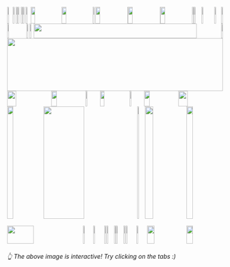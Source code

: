 <picture><source media="(prefers-color-scheme: light)" srcset="https://leonsilicon.github.io/leonsilicon/generator/generated/42d246e86dbd4a939d9ccc6591219bcc57d6183956a6246c35d1be6df80379de6dc778b625a5ca42a5fe7e3c2e8becdc57956223d8f0c57541d751058e937369.png"><source media="(prefers-color-scheme: dark)" srcset="https://leonsilicon.github.io/leonsilicon/generator/generated/42d246e86dbd4a939d9ccc6591219bcc57d6183956a6246c35d1be6df80379de6dc778b625a5ca42a5fe7e3c2e8becdc57956223d8f0c57541d751058e937369.png"><img src="https://leonsilicon.github.io/leonsilicon/generator/generated/42d246e86dbd4a939d9ccc6591219bcc57d6183956a6246c35d1be6df80379de6dc778b625a5ca42a5fe7e3c2e8becdc57956223d8f0c57541d751058e937369.png" height="39" width="2.4822695035460995%"/></picture><a href="#js-contribution-activity"><img src="https://leonsilicon.github.io/leonsilicon/generator/generated/d3d8559acdac9fc85ced576830bafd7b6054c216a3617652f365cbe1a91e5262156d8fbab4839ed3115d4887f244c883cce95b9b506e0ea5529044244658c8aa.png" height="39" width="1.4184397163120568%"/></a><picture><source media="(prefers-color-scheme: light)" srcset="https://leonsilicon.github.io/leonsilicon/generator/generated/becc65165b902b95c14ae12bb2eb936e39ae7ad5a983b2c852ad0e49b3e64a09a7da09590d94cb0a40269fea2b2a5caa90ddae87f20719ef25d4b2a5d16c3f81.png"><source media="(prefers-color-scheme: dark)" srcset="https://leonsilicon.github.io/leonsilicon/generator/generated/becc65165b902b95c14ae12bb2eb936e39ae7ad5a983b2c852ad0e49b3e64a09a7da09590d94cb0a40269fea2b2a5caa90ddae87f20719ef25d4b2a5d16c3f81.png"><img src="https://leonsilicon.github.io/leonsilicon/generator/generated/becc65165b902b95c14ae12bb2eb936e39ae7ad5a983b2c852ad0e49b3e64a09a7da09590d94cb0a40269fea2b2a5caa90ddae87f20719ef25d4b2a5d16c3f81.png" height="39" width="0.9456264775413712%"/></picture><a href="#-the-above-image-is-interactive-try-clicking-on-the-tabs-"><img src="https://leonsilicon.github.io/leonsilicon/generator/generated/1b0c29f41cdd662baacb6a760d01fede85ce0ca131e57560d7313ddb78effadf3fd11d32b28df184006d90cc3cbe29e1021de694d0698ebca5395792e0c6859a.png" height="39" width="1.4184397163120568%"/></a><picture><source media="(prefers-color-scheme: light)" srcset="https://leonsilicon.github.io/leonsilicon/generator/generated/becc65165b902b95c14ae12bb2eb936e39ae7ad5a983b2c852ad0e49b3e64a09a7da09590d94cb0a40269fea2b2a5caa90ddae87f20719ef25d4b2a5d16c3f81.png"><source media="(prefers-color-scheme: dark)" srcset="https://leonsilicon.github.io/leonsilicon/generator/generated/becc65165b902b95c14ae12bb2eb936e39ae7ad5a983b2c852ad0e49b3e64a09a7da09590d94cb0a40269fea2b2a5caa90ddae87f20719ef25d4b2a5d16c3f81.png"><img src="https://leonsilicon.github.io/leonsilicon/generator/generated/becc65165b902b95c14ae12bb2eb936e39ae7ad5a983b2c852ad0e49b3e64a09a7da09590d94cb0a40269fea2b2a5caa90ddae87f20719ef25d4b2a5d16c3f81.png" height="39" width="0.9456264775413712%"/></picture><a href="https://github.com/leonsilicon/leonsilicon/blob/main/readme.md"><img src="https://leonsilicon.github.io/leonsilicon/generator/generated/e1374e691e855004cb3ee553567c68cc83f8a1509555889102e015f4e7ed0f39246cbcbba092b71da4f81988b2d391922df1638de2fb1b8eeaf0442b087c2b3e.png" height="39" width="1.4184397163120568%"/></a><picture><source media="(prefers-color-scheme: light)" srcset="https://leonsilicon.github.io/leonsilicon/generator/generated/d6bd1376790d632d6e631a5184c702af60cf40cb70eb8a2dd729a4d049810bc338575137060c55de44f01a6318f2bd168f06d517692923f0fa8a2ae04a009bb9.png"><source media="(prefers-color-scheme: dark)" srcset="https://leonsilicon.github.io/leonsilicon/generator/generated/d6bd1376790d632d6e631a5184c702af60cf40cb70eb8a2dd729a4d049810bc338575137060c55de44f01a6318f2bd168f06d517692923f0fa8a2ae04a009bb9.png"><img src="https://leonsilicon.github.io/leonsilicon/generator/generated/d6bd1376790d632d6e631a5184c702af60cf40cb70eb8a2dd729a4d049810bc338575137060c55de44f01a6318f2bd168f06d517692923f0fa8a2ae04a009bb9.png" height="39" width="2.2458628841607564%"/></picture><a href="https://leonsilicon.com"><img src="https://leonsilicon.github.io/leonsilicon/generator/generated/7b92e13813aa10f2628a947c70b33b90fb3a641242c8f3fd42d79fe95b191bc6ea693bcedb3eb2d670a2adc5705ebdc3e892391925cd54e61449effe612669c6.png" height="39" width="14.420803782505912%"/></a><a href="https://tiktok.com/@leonsilicon"><img src="https://leonsilicon.github.io/leonsilicon/generator/generated/88676edd5be4af95254b3f2666dcf024cc731053c598adbbe8f2afe76143f166bebb446acb396d3bbaf7c05b13d8bb15fe9755578099de5e6c966802c6c8a1da.png" height="39" width="14.420803782505912%"/></a><picture><source media="(prefers-color-scheme: light)" srcset="https://leonsilicon.github.io/leonsilicon/generator/generated/ac9ab6045061f5b96557bc3d9b3fb2630a1c052990c555ecd4265eff470e0dc033d1df78be97564abd51c3c62efdf88166ac8af179a8ffc5fd2578171039ad68.png"><source media="(prefers-color-scheme: dark)" srcset="https://leonsilicon.github.io/leonsilicon/generator/generated/ac9ab6045061f5b96557bc3d9b3fb2630a1c052990c555ecd4265eff470e0dc033d1df78be97564abd51c3c62efdf88166ac8af179a8ffc5fd2578171039ad68.png"><img src="https://leonsilicon.github.io/leonsilicon/generator/generated/ac9ab6045061f5b96557bc3d9b3fb2630a1c052990c555ecd4265eff470e0dc033d1df78be97564abd51c3c62efdf88166ac8af179a8ffc5fd2578171039ad68.png" height="39" width="1.1820330969267139%"/></picture><a href="https://instagram.com/leonsilicon"><img src="https://leonsilicon.github.io/leonsilicon/generator/generated/31edb047c9a4bd421492971a9d1edad469e75483dd017602452f24e7ad2460acdeefab7519fec6d68be308a21cb9c76cb743e8a1cf270335ccc3b4a244f02bd5.png" height="39" width="14.893617021276595%"/></a><picture><source media="(prefers-color-scheme: light)" srcset="https://leonsilicon.github.io/leonsilicon/generator/generated/61f0fac5bf85961cb7a7ccc001c9b76104517716b402122d8c130c9c2a8a52a71c217722d31e8d96c6a0d360b7b0129e1cb9501d0a210ec34591bb4aa9b6ade8.png"><source media="(prefers-color-scheme: dark)" srcset="https://leonsilicon.github.io/leonsilicon/generator/generated/61f0fac5bf85961cb7a7ccc001c9b76104517716b402122d8c130c9c2a8a52a71c217722d31e8d96c6a0d360b7b0129e1cb9501d0a210ec34591bb4aa9b6ade8.png"><img src="https://leonsilicon.github.io/leonsilicon/generator/generated/61f0fac5bf85961cb7a7ccc001c9b76104517716b402122d8c130c9c2a8a52a71c217722d31e8d96c6a0d360b7b0129e1cb9501d0a210ec34591bb4aa9b6ade8.png" height="39" width="0.2364066193853428%"/></picture><a href="https://x.com/leonsilicon"><img src="https://leonsilicon.github.io/leonsilicon/generator/generated/b6e42c6a64109902c68f15ce3199ca5712f05856c86d7bf938edde4401f63635f8a1589136f152aaea826787b32d26a0f89754dd0e374d4412f8afa1c1510f94.png" height="39" width="14.775413711583923%"/></a><picture><source media="(prefers-color-scheme: light)" srcset="https://leonsilicon.github.io/leonsilicon/generator/generated/61f0fac5bf85961cb7a7ccc001c9b76104517716b402122d8c130c9c2a8a52a71c217722d31e8d96c6a0d360b7b0129e1cb9501d0a210ec34591bb4aa9b6ade8.png"><source media="(prefers-color-scheme: dark)" srcset="https://leonsilicon.github.io/leonsilicon/generator/generated/61f0fac5bf85961cb7a7ccc001c9b76104517716b402122d8c130c9c2a8a52a71c217722d31e8d96c6a0d360b7b0129e1cb9501d0a210ec34591bb4aa9b6ade8.png"><img src="https://leonsilicon.github.io/leonsilicon/generator/generated/61f0fac5bf85961cb7a7ccc001c9b76104517716b402122d8c130c9c2a8a52a71c217722d31e8d96c6a0d360b7b0129e1cb9501d0a210ec34591bb4aa9b6ade8.png" height="39" width="0.2364066193853428%"/></picture><a href="https://youtube.com/@leonsilicon"><img src="https://leonsilicon.github.io/leonsilicon/generator/generated/1c9184ed5d7dce8223118e8f866d00674e3e3fafae109082b6712e30f50445fa394d8c134193be72155b484351f8a6e031d333ed03058f0027227e0312e2df6b.png" height="39" width="14.775413711583923%"/></a><picture><source media="(prefers-color-scheme: light)" srcset="https://leonsilicon.github.io/leonsilicon/generator/generated/4395b17095e96711fe3acd52dd25749a69d7249e1d3f747ae48543b9205d6fe0392a8283ea6f95a25becd3488775e997e3722b500aa32db8e9719ddd14aa2032.png"><source media="(prefers-color-scheme: dark)" srcset="https://leonsilicon.github.io/leonsilicon/generator/generated/4395b17095e96711fe3acd52dd25749a69d7249e1d3f747ae48543b9205d6fe0392a8283ea6f95a25becd3488775e997e3722b500aa32db8e9719ddd14aa2032.png"><img src="https://leonsilicon.github.io/leonsilicon/generator/generated/4395b17095e96711fe3acd52dd25749a69d7249e1d3f747ae48543b9205d6fe0392a8283ea6f95a25becd3488775e997e3722b500aa32db8e9719ddd14aa2032.png" height="39" width="0.7092198581560284%"/></picture><a href="https://github.com/leonsilicon/leonsilicon/issues/new"><img src="https://leonsilicon.github.io/leonsilicon/generator/generated/d301f7ad490c44c1fa0ebee997ff66c508db85fc2a26ba4960cc260b4fe5166fb85146d397cc8fc4f5707bc2d2ad590d819a3199c794e5a7d8af9a19136cc10b.png" height="39" width="3.546099290780142%"/></a><picture><source media="(prefers-color-scheme: light)" srcset="https://leonsilicon.github.io/leonsilicon/generator/generated/3ce1fba71d1d7b2fd7ccb45edcbf2119bf4df09a87a307b0658cd19981b9e2b45a38892113bedd4658085abbaf38321cbbb06fc683a3f294f59a6e065bddb5ee.png"><source media="(prefers-color-scheme: dark)" srcset="https://leonsilicon.github.io/leonsilicon/generator/generated/3ce1fba71d1d7b2fd7ccb45edcbf2119bf4df09a87a307b0658cd19981b9e2b45a38892113bedd4658085abbaf38321cbbb06fc683a3f294f59a6e065bddb5ee.png"><img src="https://leonsilicon.github.io/leonsilicon/generator/generated/3ce1fba71d1d7b2fd7ccb45edcbf2119bf4df09a87a307b0658cd19981b9e2b45a38892113bedd4658085abbaf38321cbbb06fc683a3f294f59a6e065bddb5ee.png" height="39" width="5.91016548463357%"/></picture><a href="https://github.com/leonsilicon/leonsilicon/tree/main/generator"><img src="https://leonsilicon.github.io/leonsilicon/generator/generated/79e5b217503df5884c9f1d0d1341d9e57a27cc2c0e529b87448e8253570286065f368e42a773d986d39e285949749a2dad7df62bad39d0717fb3f9ea1744f16f.png" height="39" width="3.309692671394799%"/></a><picture><source media="(prefers-color-scheme: light)" srcset="https://leonsilicon.github.io/leonsilicon/generator/generated/b49409a7335281d6e5fd1e3a3c64ebe47f302aa200e6c71a30f8c562c2bf29a6c958cc91afbd3baa6dcb95f27a7bc6b96a40d620fb9cd44502f1e0dd716bfef1.png"><source media="(prefers-color-scheme: dark)" srcset="https://leonsilicon.github.io/leonsilicon/generator/generated/b49409a7335281d6e5fd1e3a3c64ebe47f302aa200e6c71a30f8c562c2bf29a6c958cc91afbd3baa6dcb95f27a7bc6b96a40d620fb9cd44502f1e0dd716bfef1.png"><img src="https://leonsilicon.github.io/leonsilicon/generator/generated/b49409a7335281d6e5fd1e3a3c64ebe47f302aa200e6c71a30f8c562c2bf29a6c958cc91afbd3baa6dcb95f27a7bc6b96a40d620fb9cd44502f1e0dd716bfef1.png" height="39" width="0.7092198581560284%"/></picture><picture><source media="(prefers-color-scheme: light)" srcset="https://leonsilicon.github.io/leonsilicon/generator/generated/b20e3b9550b287170be295868f65edac3d4189eae1578aba49d5cab2a69097daf6c5ddf66f8c5300f420b6a3c2f98febbe30091fe23d21e295d0dd825062a45b.png"><source media="(prefers-color-scheme: dark)" srcset="https://leonsilicon.github.io/leonsilicon/generator/generated/b20e3b9550b287170be295868f65edac3d4189eae1578aba49d5cab2a69097daf6c5ddf66f8c5300f420b6a3c2f98febbe30091fe23d21e295d0dd825062a45b.png"><img src="https://leonsilicon.github.io/leonsilicon/generator/generated/b20e3b9550b287170be295868f65edac3d4189eae1578aba49d5cab2a69097daf6c5ddf66f8c5300f420b6a3c2f98febbe30091fe23d21e295d0dd825062a45b.png" height="34" width="8.865248226950355%"/></picture><a href="https://github.com/leonsilicon"><img src="https://leonsilicon.github.io/leonsilicon/generator/generated/301bb0a5304de6f0a8dc2a54e4f787641968fc7194c24912cd2e5d5c4619636096e11b3d4d8767d5d2d622dc0580a95247fcc014c38c90bb0714cddea4548a84.png" height="34" width="1.5366430260047281%"/></a><picture><source media="(prefers-color-scheme: light)" srcset="https://leonsilicon.github.io/leonsilicon/generator/generated/b85fb7049a6821fc8915369385a39e8a426a6c17ec6eaac2ce098d829d0ae97ac0e5744b5cc678a3d2dfe65107c88d02863fccfbe3500afd771ecc6e9c200bf8.png"><source media="(prefers-color-scheme: dark)" srcset="https://leonsilicon.github.io/leonsilicon/generator/generated/b85fb7049a6821fc8915369385a39e8a426a6c17ec6eaac2ce098d829d0ae97ac0e5744b5cc678a3d2dfe65107c88d02863fccfbe3500afd771ecc6e9c200bf8.png"><img src="https://leonsilicon.github.io/leonsilicon/generator/generated/b85fb7049a6821fc8915369385a39e8a426a6c17ec6eaac2ce098d829d0ae97ac0e5744b5cc678a3d2dfe65107c88d02863fccfbe3500afd771ecc6e9c200bf8.png" height="34" width="1.8912529550827424%"/></picture><a href="https://leonsilicon.com"><img src="https://leonsilicon.github.io/leonsilicon/generator/generated/a6ae7544998881b33e0c5920e9c5c4ed4bf4484e0c8c0b8df411f7997b927c7cbb0a1728dc1aa4661c1caf23c01ce120f7895fd17a158734a6c7e0ad32be9a46.png" height="34" width="86.99763593380615%"/></a><picture><source media="(prefers-color-scheme: light)" srcset="https://leonsilicon.github.io/leonsilicon/generator/generated/40204f0bb3f056cd387712574833e372ec284b4c37e97caec0d813d9aa4d1beeb34b21da98920c2c9569423e31f5f24c89c17cacf2cec5b7f36961bb069e1c96.png"><source media="(prefers-color-scheme: dark)" srcset="https://leonsilicon.github.io/leonsilicon/generator/generated/40204f0bb3f056cd387712574833e372ec284b4c37e97caec0d813d9aa4d1beeb34b21da98920c2c9569423e31f5f24c89c17cacf2cec5b7f36961bb069e1c96.png"><img src="https://leonsilicon.github.io/leonsilicon/generator/generated/40204f0bb3f056cd387712574833e372ec284b4c37e97caec0d813d9aa4d1beeb34b21da98920c2c9569423e31f5f24c89c17cacf2cec5b7f36961bb069e1c96.png" height="34" width="0.7092198581560284%"/></picture><picture><source media="(prefers-color-scheme: light)" srcset="https://leonsilicon.github.io/leonsilicon/generator/generated/6babc85b88514f4f526527204ae4423789a553aab0a05780ab9ffd0964f7c7c6e464616e219d00961ce98073dde87da0fc53c03bae967ee53cece1b818658f40.png"><source media="(prefers-color-scheme: dark)" srcset="https://leonsilicon.github.io/leonsilicon/generator/generated/6babc85b88514f4f526527204ae4423789a553aab0a05780ab9ffd0964f7c7c6e464616e219d00961ce98073dde87da0fc53c03bae967ee53cece1b818658f40.png"><img src="https://leonsilicon.github.io/leonsilicon/generator/generated/6babc85b88514f4f526527204ae4423789a553aab0a05780ab9ffd0964f7c7c6e464616e219d00961ce98073dde87da0fc53c03bae967ee53cece1b818658f40.png" height="123" width="100%"/></picture><picture><source media="(prefers-color-scheme: light)" srcset="https://leonsilicon.github.io/leonsilicon/generator/generated/351903b727a772b56f04b8da981a323bd1d5147219c9be8582fc99b1a319ffce02c2699e63ccb1713e56312a369775cedef245571b185142cabd23c5009e56ae.png"><source media="(prefers-color-scheme: dark)" srcset="https://leonsilicon.github.io/leonsilicon/generator/generated/351903b727a772b56f04b8da981a323bd1d5147219c9be8582fc99b1a319ffce02c2699e63ccb1713e56312a369775cedef245571b185142cabd23c5009e56ae.png"><img src="https://leonsilicon.github.io/leonsilicon/generator/generated/351903b727a772b56f04b8da981a323bd1d5147219c9be8582fc99b1a319ffce02c2699e63ccb1713e56312a369775cedef245571b185142cabd23c5009e56ae.png" height="36" width="20.44917257683215%"/></picture><a href="https://linkedin.com/in/leonsilicon"><img src="https://leonsilicon.github.io/leonsilicon/generator/generated/916055bbc229e683ef6ae6c497ebd189a9b223e43a4276030a24279e760963ced95afa2cebf567a26f3599185082a3e7f8da7f83d2847832a2c30026d9d3fb13.png" height="36" width="15.839243498817968%"/></a><picture><source media="(prefers-color-scheme: light)" srcset="https://leonsilicon.github.io/leonsilicon/generator/generated/e88c6750adda151b1e2e79a0be2628a5cdc92230f0ee68a60a4c69a7af05847b602d8eee4fcf02c277a021db4470b67dc6bb5f5ef7098f6e1ec3a1496c9f79ba.png"><source media="(prefers-color-scheme: dark)" srcset="https://leonsilicon.github.io/leonsilicon/generator/generated/e88c6750adda151b1e2e79a0be2628a5cdc92230f0ee68a60a4c69a7af05847b602d8eee4fcf02c277a021db4470b67dc6bb5f5ef7098f6e1ec3a1496c9f79ba.png"><img src="https://leonsilicon.github.io/leonsilicon/generator/generated/e88c6750adda151b1e2e79a0be2628a5cdc92230f0ee68a60a4c69a7af05847b602d8eee4fcf02c277a021db4470b67dc6bb5f5ef7098f6e1ec3a1496c9f79ba.png" height="36" width="6.8557919621749415%"/></picture><a href="https://devpost.com/leonsilicon"><img src="https://leonsilicon.github.io/leonsilicon/generator/generated/2fdb31193d6cff41c1a986d44aded603e676986490377ae71b20a003dc779635fd92852e6f7564aac03d0c1ebdcdc83b7b158b4fe47da3a5ccd1bf51d01fe0c5.png" height="36" width="13.59338061465721%"/></a><picture><source media="(prefers-color-scheme: light)" srcset="https://leonsilicon.github.io/leonsilicon/generator/generated/703f5a2ec200e7e8bf98e5d3c751086c531e6764d2e4205588335df0573f5824aeaba90ae2c341e4712edf61bf091e15d1cc0a00464e91fdbea89751579c942a.png"><source media="(prefers-color-scheme: dark)" srcset="https://leonsilicon.github.io/leonsilicon/generator/generated/703f5a2ec200e7e8bf98e5d3c751086c531e6764d2e4205588335df0573f5824aeaba90ae2c341e4712edf61bf091e15d1cc0a00464e91fdbea89751579c942a.png"><img src="https://leonsilicon.github.io/leonsilicon/generator/generated/703f5a2ec200e7e8bf98e5d3c751086c531e6764d2e4205588335df0573f5824aeaba90ae2c341e4712edf61bf091e15d1cc0a00464e91fdbea89751579c942a.png" height="36" width="6.8557919621749415%"/></picture><a href="https://tiktok.com/@leonsilicon"><img src="https://leonsilicon.github.io/leonsilicon/generator/generated/982e6451d8211f3d40c1e489a0bc23a2209ae221c4a858b5ca6b574d67f223ee50b6eb29363ee5ef7151c123d1b958531b191a65611360ec69f8613bbcb38678.png" height="36" width="15.839243498817968%"/></a><picture><source media="(prefers-color-scheme: light)" srcset="https://leonsilicon.github.io/leonsilicon/generator/generated/cc4e3b61cf2aeb0cd17d1eb34566b6d9370f784711166bce27982007566e8391375319b7689b7de947c98c8c46419ef75fa881bddc073f5fab5662c4b934931a.png"><source media="(prefers-color-scheme: dark)" srcset="https://leonsilicon.github.io/leonsilicon/generator/generated/cc4e3b61cf2aeb0cd17d1eb34566b6d9370f784711166bce27982007566e8391375319b7689b7de947c98c8c46419ef75fa881bddc073f5fab5662c4b934931a.png"><img src="https://leonsilicon.github.io/leonsilicon/generator/generated/cc4e3b61cf2aeb0cd17d1eb34566b6d9370f784711166bce27982007566e8391375319b7689b7de947c98c8c46419ef75fa881bddc073f5fab5662c4b934931a.png" height="36" width="20.56737588652482%"/></picture><picture><source media="(prefers-color-scheme: light)" srcset="https://leonsilicon.github.io/leonsilicon/generator/generated/8d8943f355569ac388f2a986f22bd1cb12d35f9c16650cd31b652165fa17799326a9933db0e61f250c41f1cfdf9662ecdd177272b13f09a4bf5e9ba4c4f1aab7.png"><source media="(prefers-color-scheme: dark)" srcset="https://leonsilicon.github.io/leonsilicon/generator/generated/8d8943f355569ac388f2a986f22bd1cb12d35f9c16650cd31b652165fa17799326a9933db0e61f250c41f1cfdf9662ecdd177272b13f09a4bf5e9ba4c4f1aab7.png"><img src="https://leonsilicon.github.io/leonsilicon/generator/generated/8d8943f355569ac388f2a986f22bd1cb12d35f9c16650cd31b652165fa17799326a9933db0e61f250c41f1cfdf9662ecdd177272b13f09a4bf5e9ba4c4f1aab7.png" height="262" width="16.78486997635934%"/></picture><a href="https://github.com/leonsilicon/leonsilicon/blob/main/README.md#leonsilicon"><img src="https://leonsilicon.github.io/leonsilicon/generator/generated/ce9e211c1e7cfe08bd6666c0ba0d493b58614eafdf05cfcf9d5edad1eda2ac121583308b4f595223964d60bfbb657ea89b7f72e5f070683818f72d8e1249e390.png" height="262" width="43.61702127659575%"/></a><picture><source media="(prefers-color-scheme: light)" srcset="https://leonsilicon.github.io/leonsilicon/generator/generated/b04468c7ab8636a6a86725ce5962c9cae14dd1d3291914e2ff42f960885916bc01b0bc119503df9eddc4b2b33d5486e892e9498d9bb3856cf0d47aaad4fa2891.png"><source media="(prefers-color-scheme: dark)" srcset="https://leonsilicon.github.io/leonsilicon/generator/generated/b04468c7ab8636a6a86725ce5962c9cae14dd1d3291914e2ff42f960885916bc01b0bc119503df9eddc4b2b33d5486e892e9498d9bb3856cf0d47aaad4fa2891.png"><img src="https://leonsilicon.github.io/leonsilicon/generator/generated/b04468c7ab8636a6a86725ce5962c9cae14dd1d3291914e2ff42f960885916bc01b0bc119503df9eddc4b2b33d5486e892e9498d9bb3856cf0d47aaad4fa2891.png" height="262" width="3.4278959810874707%"/></picture><a href="https://www.tiktok.com/@leonsilicon/video/7350626104736025862"><img src="https://leonsilicon.github.io/leonsilicon/generator/generated/a05b631825ca4fa9422d40b3613f4f4bc0fa94028ef3f4b4e5eebc4494f48a3d022710f29a8a80949dd6647c1defe3d444fb656d3e15fca7a87c54ec0b89ab41.png" height="262" width="19.38534278959811%"/></a><picture><source media="(prefers-color-scheme: light)" srcset="https://leonsilicon.github.io/leonsilicon/generator/generated/8d8943f355569ac388f2a986f22bd1cb12d35f9c16650cd31b652165fa17799326a9933db0e61f250c41f1cfdf9662ecdd177272b13f09a4bf5e9ba4c4f1aab7.png"><source media="(prefers-color-scheme: dark)" srcset="https://leonsilicon.github.io/leonsilicon/generator/generated/8d8943f355569ac388f2a986f22bd1cb12d35f9c16650cd31b652165fa17799326a9933db0e61f250c41f1cfdf9662ecdd177272b13f09a4bf5e9ba4c4f1aab7.png"><img src="https://leonsilicon.github.io/leonsilicon/generator/generated/8d8943f355569ac388f2a986f22bd1cb12d35f9c16650cd31b652165fa17799326a9933db0e61f250c41f1cfdf9662ecdd177272b13f09a4bf5e9ba4c4f1aab7.png" height="262" width="16.78486997635934%"/></picture><picture><source media="(prefers-color-scheme: light)" srcset="https://leonsilicon.github.io/leonsilicon/generator/generated/a77c3a41c6c70781ea5ec5a6f62c898128197ce7e2d6a68a5de071c200f7be6017e98413cca40b5219ce9eb2c58e2fc90f17e407781db07ac152011af30e9ee7.png"><source media="(prefers-color-scheme: dark)" srcset="https://leonsilicon.github.io/leonsilicon/generator/generated/a77c3a41c6c70781ea5ec5a6f62c898128197ce7e2d6a68a5de071c200f7be6017e98413cca40b5219ce9eb2c58e2fc90f17e407781db07ac152011af30e9ee7.png"><img src="https://leonsilicon.github.io/leonsilicon/generator/generated/a77c3a41c6c70781ea5ec5a6f62c898128197ce7e2d6a68a5de071c200f7be6017e98413cca40b5219ce9eb2c58e2fc90f17e407781db07ac152011af30e9ee7.png" height="16" width="63.829787234042556%"/></picture><a href="https://www.tiktok.com/@leonsilicon/video/7350626104736025862"><img src="https://leonsilicon.github.io/leonsilicon/generator/generated/ceefb5f88b3d34abb271300f7562f3744b726a989b9df5874a46e7c1934ce9fc32a5e7eaf234f7dbb057a41625891b0136e2df827a3e80437318eb57825ccda7.png" height="16" width="19.38534278959811%"/></a><picture><source media="(prefers-color-scheme: light)" srcset="https://leonsilicon.github.io/leonsilicon/generator/generated/d3c48bdbbe03faad355d9ff0f79ce86f7a3b1b2520b8ad973c7adad8f731ba873eeb8b4962517d0a5df85fedad81d618349172ade2c8b3fc72ff82977d37d00b.png"><source media="(prefers-color-scheme: dark)" srcset="https://leonsilicon.github.io/leonsilicon/generator/generated/d3c48bdbbe03faad355d9ff0f79ce86f7a3b1b2520b8ad973c7adad8f731ba873eeb8b4962517d0a5df85fedad81d618349172ade2c8b3fc72ff82977d37d00b.png"><img src="https://leonsilicon.github.io/leonsilicon/generator/generated/d3c48bdbbe03faad355d9ff0f79ce86f7a3b1b2520b8ad973c7adad8f731ba873eeb8b4962517d0a5df85fedad81d618349172ade2c8b3fc72ff82977d37d00b.png" height="16" width="16.78486997635934%"/></picture><picture><source media="(prefers-color-scheme: light)" srcset="https://leonsilicon.github.io/leonsilicon/generator/generated/d4a5fb2040b86ce11a85a71d1446f9653e5e1d65c1754acd7fc453f2cf2142de15561a553adc35cfbad224c316b796bad06e923ccc77bd4d9f3aaf216b4a1f11.png"><source media="(prefers-color-scheme: dark)" srcset="https://leonsilicon.github.io/leonsilicon/generator/generated/d4a5fb2040b86ce11a85a71d1446f9653e5e1d65c1754acd7fc453f2cf2142de15561a553adc35cfbad224c316b796bad06e923ccc77bd4d9f3aaf216b4a1f11.png"><img src="https://leonsilicon.github.io/leonsilicon/generator/generated/d4a5fb2040b86ce11a85a71d1446f9653e5e1d65c1754acd7fc453f2cf2142de15561a553adc35cfbad224c316b796bad06e923ccc77bd4d9f3aaf216b4a1f11.png" height="42" width="35.1063829787234%"/></picture><a href="https://tunnel.dev"><img src="https://leonsilicon.github.io/leonsilicon/generator/generated/397b81863f2945a2dcd3f5bf63616fde0dfcd5327892e0f4713818849a7cd6afc1c6350f6f1c24b6b82cca4d14583e21cff27af602893e21fbc32de8edc7db7c.png" height="42" width="4.846335697399527%"/></a><a href="https://github.com/leonsilicon/leonsilicon/issues/new"><img src="https://leonsilicon.github.io/leonsilicon/generator/generated/d2d575789c5d597adc99f74f38056fb48a125d80009c3c0cea5d3c5aa4996a11342d13866cb721c8b19745648c3058195874631214ae1f18c7c091f06a2f90e0.png" height="42" width="5.08274231678487%"/></a><picture><source media="(prefers-color-scheme: light)" srcset="https://leonsilicon.github.io/leonsilicon/generator/generated/98444ce080a4ac98cfd858a46e677b9770471ee1ee1fdcebaf2a0b5100d93d81e47a4d14caf0c7003f715a578abd26e7849f6aa4745d89aad1f012053f88198e.png"><source media="(prefers-color-scheme: dark)" srcset="https://leonsilicon.github.io/leonsilicon/generator/generated/98444ce080a4ac98cfd858a46e677b9770471ee1ee1fdcebaf2a0b5100d93d81e47a4d14caf0c7003f715a578abd26e7849f6aa4745d89aad1f012053f88198e.png"><img src="https://leonsilicon.github.io/leonsilicon/generator/generated/98444ce080a4ac98cfd858a46e677b9770471ee1ee1fdcebaf2a0b5100d93d81e47a4d14caf0c7003f715a578abd26e7849f6aa4745d89aad1f012053f88198e.png" height="42" width="1.0638297872340425%"/></picture><a href="https://github.com/leonsilicon"><img src="https://leonsilicon.github.io/leonsilicon/generator/generated/f10cea011d2b901e0c3d3dfb958a732c0af350bb9fc0b3f77dbf01b5a0144b104b336e03ff1c77398e5d61ae369a1d37017178237a11da059501ebc00950ee9a.png" height="42" width="3.546099290780142%"/></a><picture><source media="(prefers-color-scheme: light)" srcset="https://leonsilicon.github.io/leonsilicon/generator/generated/f427060a118f1150eacb9ec24b31f74c3a70bd5d6cac24e65813a4c926dd1e43868ad97ce227e1a70b43906f5d12a9aa124e8719fa6eec1a972e9c32a3408649.png"><source media="(prefers-color-scheme: dark)" srcset="https://leonsilicon.github.io/leonsilicon/generator/generated/f427060a118f1150eacb9ec24b31f74c3a70bd5d6cac24e65813a4c926dd1e43868ad97ce227e1a70b43906f5d12a9aa124e8719fa6eec1a972e9c32a3408649.png"><img src="https://leonsilicon.github.io/leonsilicon/generator/generated/f427060a118f1150eacb9ec24b31f74c3a70bd5d6cac24e65813a4c926dd1e43868ad97ce227e1a70b43906f5d12a9aa124e8719fa6eec1a972e9c32a3408649.png" height="42" width="0.7092198581560284%"/></picture><a href="https://github.com/davidarthurthomas"><img src="https://leonsilicon.github.io/leonsilicon/generator/generated/e2e1ba75c58ada3881b16ca20161244187f02f79cc4c759597e81417c293d414bbf8243a2a05bd98cd00de40ed1848a664d72d6530dc42c881fa11e8178de861.png" height="42" width="3.546099290780142%"/></a><picture><source media="(prefers-color-scheme: light)" srcset="https://leonsilicon.github.io/leonsilicon/generator/generated/1510e3838b7c0a421715370dc97f3d17f0e29c2047fd82611d83e397409c4dbd44345e1b51d703e76b371f30bb4720837c8644ef56d3df73356a8f5af803696c.png"><source media="(prefers-color-scheme: dark)" srcset="https://leonsilicon.github.io/leonsilicon/generator/generated/1510e3838b7c0a421715370dc97f3d17f0e29c2047fd82611d83e397409c4dbd44345e1b51d703e76b371f30bb4720837c8644ef56d3df73356a8f5af803696c.png"><img src="https://leonsilicon.github.io/leonsilicon/generator/generated/1510e3838b7c0a421715370dc97f3d17f0e29c2047fd82611d83e397409c4dbd44345e1b51d703e76b371f30bb4720837c8644ef56d3df73356a8f5af803696c.png" height="42" width="1.0638297872340425%"/></picture><a href="https://discord.gg/zMw6ZF2qCf"><img src="https://leonsilicon.github.io/leonsilicon/generator/generated/97b3b6cd83b8a22bdd51a9264c47528d137cf6652cb8fdd695636629f39b4e2ffaab3cbc3f9c0d37cea6fd277a1564e775868c3c2cfded469a0ff80a63f869ab.png" height="42" width="4.964539007092199%"/></a><a href="https://www.youtube.com/watch?v=dQw4w9WgXcQ"><img src="https://leonsilicon.github.io/leonsilicon/generator/generated/85d9dad0c8137367dbd055291fff01d0aafca1d2e37c9bee62b450b353a6e68f5d6b18ee647a225d72cee1f87aeafdc5ce98e5b367e44cde5a954c1ac9bc3b9e.png" height="42" width="4.964539007092199%"/></a><a href="https://www.tiktok.com/@leonsilicon/video/7350626104736025862"><img src="https://leonsilicon.github.io/leonsilicon/generator/generated/0462a9a185a491179dcd656181f16cd172fd428b999563f0f60bc170bb93d6f877109a311c202d2178d0c2478896125a1a245c9868e3bea90994180cb6f0f24c.png" height="42" width="18.321513002364064%"/></a><picture><source media="(prefers-color-scheme: light)" srcset="https://leonsilicon.github.io/leonsilicon/generator/generated/5ffb41ecd092524be94b1ffbdbc661ad3830a4d9c8c76d96a0077df2a78621b43eabcaba4e6a1e22c298f77e16c0f1fc844ad5e9cecf9eb5c92b7d811c715dee.png"><source media="(prefers-color-scheme: dark)" srcset="https://leonsilicon.github.io/leonsilicon/generator/generated/5ffb41ecd092524be94b1ffbdbc661ad3830a4d9c8c76d96a0077df2a78621b43eabcaba4e6a1e22c298f77e16c0f1fc844ad5e9cecf9eb5c92b7d811c715dee.png"><img src="https://leonsilicon.github.io/leonsilicon/generator/generated/5ffb41ecd092524be94b1ffbdbc661ad3830a4d9c8c76d96a0077df2a78621b43eabcaba4e6a1e22c298f77e16c0f1fc844ad5e9cecf9eb5c92b7d811c715dee.png" height="42" width="16.78486997635934%"/></picture>
###### 👆 The above image is interactive! Try clicking on the tabs :)